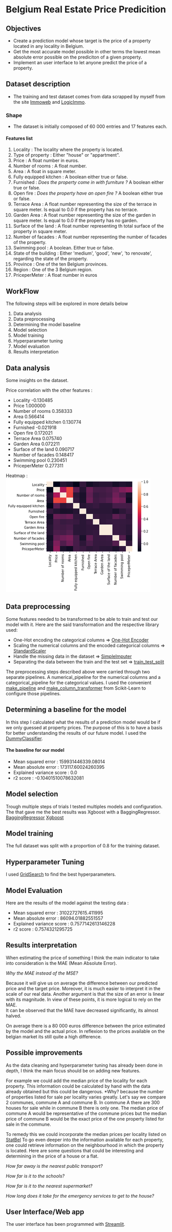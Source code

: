 # Belgium Real Estate Price Predicition

## Objectives 

- Create a prediction model whose target is the price of a property located in any locality in Belgium. 
- Get the most accurate model possible in other terms the lowest mean absolute error possible on the prediciton of a given property.
- Implement an user interface to let anyone predict the price of a property. 

## Dataset description
- The training and test dataset comes from data scrapped by myself from the site [Immoweb](https://www.immoweb.be/) and [LogicImmo](https://www.logic-immo.be/).

### Shape

- The dataset is initially composed of 60 000 entries and 17 features each.
#### Features list

1. Locality : The locality where the property is located.
2. Type of property : Either "house" or "appartment".
3. Price : A float number in euros.
4. Number of rooms : A float number.
5. Area : A float in square meter.
6. Fully equipped kitchen : A boolean either true or false.
7. Furnished : *Does the property come in with furniture ?* A boolean either true or false.
8. Open fire : *Does the property have an open fire ?* A boolean either true or false.
9. Terrace Area : A float number representing the size of the terrace in square meter. Is equal to 0.0 if the property has no terrace.
10. Garden Area : A float number representing the size of the garden in square meter. Is equal to 0.0 if the property has no garden.
11. Surface of the land : A float number representing th total surface of the property in square meter.
12. Number of facades : A float number representing the number of facades of the property.
13. Swimming pool : A boolean. Either true or false.
14. State of the building : Either 'medium', 'good', 'new', 'to renovate', regarding the state of the property.
15. Province : One of the ten Belgium provinces.
16. Region : One of the 3 Belgium region.
17. PriceperMeter : A float number in euros

## WorkFlow
The following steps will be explored in more details below

1. Data analysis
2. Data preprocessing
3. Determining the model baseline
4. Model selection
5. Model training
6. Hyperparameter tuning
7. Model evaluation
8. Results interpretation
## Data analysis
Some insights on the dataset. 

Price correlation with the other features : 

- Locality                 -0.130485  
- Price                     1.000000  
- Number of rooms           0.358333
- Area                      0.566414
- Fully equipped kitchen    0.130774
- Furnished                -0.021918
- Open fire                 0.172021
- Terrace Area              0.075740
- Garden Area               0.072211
- Surface of the land       0.090717
- Number of facades         0.148417
- Swimming pool             0.230451
- PriceperMeter             0.277311  

Heatmap : 
![heatmap](assets/images/heatmap.png)
## Data preprocessing

Some features needed to be transformed to be able to train and test our model with it. 
Here are the said transformation and the respective library used:

- One-Hot encoding the categorical columns => [One-Hot Encoder](https://scikit-learn.org/stable/modules/generated/sklearn.preprocessing.OneHotEncoder.html)
- Scaling the numerical columns and the encoded categorical columns => [StandardScaler](https://scikit-learn.org/stable/modules/generated/sklearn.preprocessing.StandardScaler.html)
- Handle the missing data in the dataset => [SimpleImputer](https://scikit-learn.org/stable/modules/generated/sklearn.impute.SimpleImputer.html)
- Separating the data between the train and the test set => [train_test_split](https://scikit-learn.org/stable/modules/generated/sklearn.model_selection.train_test_split.html?highlight=train_test_split#sklearn.model_selection.train_test_split)

The preprocessing steps described above were carried through two separate pipelines. A numerical_pipeline for the numerical columns and a categorical_pipeline for the categorical values. 
I used the convenient [make_pipeline](https://scikit-learn.org/stable/modules/generated/sklearn.pipeline.make_pipeline.html) and [make_column_transformer](https://scikit-learn.org/stable/modules/generated/sklearn.compose.make_column_transformer.html) from Scikit-Learn to configure those pipelines.


## Determining a baseline for the model

In this step I calculated what the results of a prediction model would be if we only guessed at property prices. 
The purpose of this is to have a basis for better understanding the results of our future model.
I used the [DummyClassifier](https://scikit-learn.org/stable/modules/generated/sklearn.dummy.DummyClassifier.html).

#### The baseline for our model

- Mean squared error : 159931446339.08014
- Mean absolute error : 173117.60024260395
- Explained variance score : 0.0
- r2 score : -0.10401510078632081


## Model selection

Trough multiple steps of trials I tested multiples models and configuration. 
The that gave me the best results was Xgboost with a BaggingRegressor.
[BaggingRegressor](https://scikit-learn.org/stable/modules/generated/sklearn.ensemble.BaggingRegressor.html)
[Xgboost](https://xgboost.readthedocs.io/en/latest/python/python_api.html)

## Model training
The full dataset was split with a proportion of 0.8 for the training dataset.

## Hyperparameter Tuning
I used [GridSearch](https://scikit-learn.org/stable/modules/generated/sklearn.model_selection.GridSearchCV.html) to find the best hyperparameters.

## Model Evaluation
Here are the results of the model against the testing data : 

- Mean squared error : 31022727615.411995
- Mean absolute error : 86094.01882551557
- Explained variance score : 0.7577142613146228
- r2 score : 0.7574321295725

## Results interpretation

When estimating the price of something I think the main indicator to take into consideration is the MAE (Mean Absolute Error).  

*Why the MAE instead of the MSE?*  

Because it will give us on average the difference between our predicted price and the target price.
Moreover, it is much easier to interpret it in the scale of our real data. 
Another argument is that the size of an error is linear with its magnitude. 
In view of these points, it is more logical to rely on the MAE.   
It can be observed that the MAE have decreased significantly, its almost halved.  

On average there is a 80 000 euros difference between the price estimated by the model and the actual price. 
In reflexion to the prices available on the belgian market its still quite a high difference. 

## Possible improvements
As the data cleaning and hyperparameter tuning has already been done in depth, I think the main focus should be on adding new features.  

For example we could add the median price of the locality for each property. This information could be calculated by hand with the data already obtained but this could be dangerous. 
*Why? because the number of properties listed for sale per locality varies greatly. Let's say we compare 2 communes, commune A and commune B. 
In commune A there are 300 houses for sale while in commune B there is only one. The median price of commune A would be representative of the commune prices but the median price of commune B would be the exact price of the one property listed for sale in the commune.  

To remedy this we could incorporate the median prices per locality listed on [StatBel](https://statbel.fgov.be/en)
To go even deeper into the information available for each property, one could retrieve information on the neighbourhood in which the property is located. Here are some questions that could be interesting and determining in the price of a house or a flat.

*How far away is the nearest public transport?*  

*How far is it to the schools?*  

*How far is it to the nearest supermarket?*  

*How long does it take for the emergency services to get to the house?*  


## User Interface/Web app
The user interface has been programmed with [Streamlit](https://streamlit.io/). 


